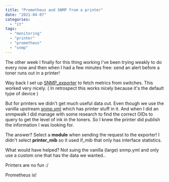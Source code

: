 ```yaml
---
title: "Prometheus and SNMP from a printer"
date: "2021-04-07"
categories: 
  - "it"
tags: 
  - "monitoring"
  - "printer"
  - "prometheus"
  - "snmp"
---
```


The other week I finally for this thing working I've been trying weakly to do every now and then when I had a few minutes free: send an alert before a toner runs out in a printer!

Way back I set up [SNMP\_exporter](https://github.com/prometheus/snmp_exporter) to fetch metrics from switches. This worked very nicely. ( In retrospect this works nicely because it's the default type of device )

But for printers we didn't get much useful data out. Even though we use the vanilla upstream [snmp.yml](https://github.com/prometheus/snmp_exporter/blob/main/snmp.yml) which has printer stuff in it. And when I did an snmpwalk I did manage with some research to find the correct OIDs to query to get the level of ink in the toners. So I knew the printer did publish the information I was looking for.

The answer? Select a **module** when sending the request to the exporter! I didn't select **printer\_mib** so it used if\_mib that only has interface statistics.

What would have helped? Not suing the vanilla (large) snmp.yml and only use a custom one that has the data we wanted..

Printers are no fun :/

Prometheus is!
